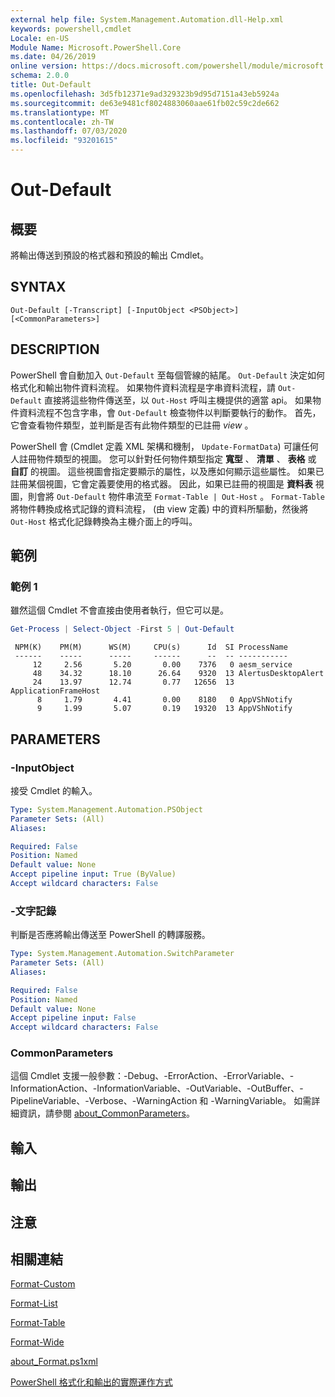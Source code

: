 ```yaml
---
external help file: System.Management.Automation.dll-Help.xml
keywords: powershell,cmdlet
Locale: en-US
Module Name: Microsoft.PowerShell.Core
ms.date: 04/26/2019
online version: https://docs.microsoft.com/powershell/module/microsoft.powershell.core/out-default?view=powershell-7&WT.mc_id=ps-gethelp
schema: 2.0.0
title: Out-Default
ms.openlocfilehash: 3d5fb12371e9ad329323b9d95d7151a43eb5924a
ms.sourcegitcommit: de63e9481cf8024883060aae61fb02c59c2de662
ms.translationtype: MT
ms.contentlocale: zh-TW
ms.lasthandoff: 07/03/2020
ms.locfileid: "93201615"
---
```

# Out-Default

## 概要
將輸出傳送到預設的格式器和預設的輸出 Cmdlet。

## SYNTAX

```
Out-Default [-Transcript] [-InputObject <PSObject>] [<CommonParameters>]
```

## DESCRIPTION

PowerShell 會自動加入 `Out-Default` 至每個管線的結尾。 `Out-Default` 決定如何格式化和輸出物件資料流程。 如果物件資料流程是字串資料流程，請 `Out-Default` 直接將這些物件傳送至，以 `Out-Host` 呼叫主機提供的適當 api。 如果物件資料流程不包含字串，會 `Out-Default` 檢查物件以判斷要執行的動作。
首先，它會查看物件類型，並判斷是否有此物件類型的已註冊 _view_ 。

PowerShell 會 (Cmdlet 定義 XML 架構和機制， `Update-FormatData`) 可讓任何人註冊物件類型的視圖。 您可以針對任何物件類型指定 **寬型** 、 **清單** 、 **表格** 或 **自訂** 的視圖。 這些視圖會指定要顯示的屬性，以及應如何顯示這些屬性。 如果已註冊某個視圖，它會定義要使用的格式器。 因此，如果已註冊的視圖是 **資料表** 視圖，則會將 `Out-Default` 物件串流至 `Format-Table | Out-Host` 。 `Format-Table` 將物件轉換成格式記錄的資料流程， (由 view 定義) 中的資料所驅動，然後將 `Out-Host` 格式化記錄轉換為主機介面上的呼叫。

## 範例

### 範例 1

雖然這個 Cmdlet 不會直接由使用者執行，但它可以是。

```powershell
Get-Process | Select-Object -First 5 | Out-Default
```

```Output
 NPM(K)    PM(M)      WS(M)     CPU(s)      Id  SI ProcessName
 ------    -----      -----     ------      --  -- -----------
     12     2.56       5.20       0.00    7376   0 aesm_service
     48    34.32      18.10      26.64    9320  13 AlertusDesktopAlert
     24    13.97      12.74       0.77   12656  13 ApplicationFrameHost
      8     1.79       4.41       0.00    8180   0 AppVShNotify
      9     1.99       5.07       0.19   19320  13 AppVShNotify
```

## PARAMETERS

### -InputObject

接受 Cmdlet 的輸入。

```yaml
Type: System.Management.Automation.PSObject
Parameter Sets: (All)
Aliases:

Required: False
Position: Named
Default value: None
Accept pipeline input: True (ByValue)
Accept wildcard characters: False
```

### -文字記錄

判斷是否應將輸出傳送至 PowerShell 的轉譯服務。

```yaml
Type: System.Management.Automation.SwitchParameter
Parameter Sets: (All)
Aliases:

Required: False
Position: Named
Default value: None
Accept pipeline input: False
Accept wildcard characters: False
```

### CommonParameters

這個 Cmdlet 支援一般參數：-Debug、-ErrorAction、-ErrorVariable、-InformationAction、-InformationVariable、-OutVariable、-OutBuffer、-PipelineVariable、-Verbose、-WarningAction 和 -WarningVariable。 如需詳細資訊，請參閱 [about_CommonParameters](https://go.microsoft.com/fwlink/?LinkID=113216)。

## 輸入

## 輸出

## 注意

## 相關連結

[Format-Custom](../Microsoft.PowerShell.Utility/Format-Custom.md)

[Format-List](../Microsoft.PowerShell.Utility/Format-List.md)

[Format-Table](../Microsoft.PowerShell.Utility/Format-Table.md)

[Format-Wide](../Microsoft.PowerShell.Utility/Format-Wide.md)

[about_Format.ps1xml](About/about_Format.ps1xml.md)

[PowerShell 格式化和輸出的實際運作方式](https://devblogs.microsoft.com/powershell/how-powershell-formatting-and-outputting-really-works/)
